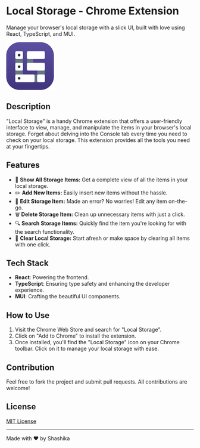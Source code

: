 # Local Storage - Chrome Extension

Manage your browser's local storage with a slick UI, built with love using React, TypeScript, and MUI.

![Local Storage Extension Logo](./app/src/logo/logo.png)


## Description

"Local Storage" is a handy Chrome extension that offers a user-friendly interface to view, manage, and manipulate the items in your browser's local storage. Forget about delving into the Console tab every time you need to check on your local storage. This extension provides all the tools you need at your fingertips.

## Features

- 🌟 **Show All Storage Items:** Get a complete view of all the items in your local storage.
- ✏️ **Add New Items:** Easily insert new items without the hassle.
- 📝 **Edit Storage Item:** Made an error? No worries! Edit any item on-the-go.
- 🗑️ **Delete Storage Item:** Clean up unnecessary items with just a click.
- 🔍 **Search Storage Items:** Quickly find the item you're looking for with the search functionality.
- 🧹 **Clear Local Storage:** Start afresh or make space by clearing all items with one click.

## Tech Stack

- **React**: Powering the frontend.
- **TypeScript**: Ensuring type safety and enhancing the developer experience.
- **MUI**: Crafting the beautiful UI components.

## How to Use

1. Visit the Chrome Web Store and search for "Local Storage".
2. Click on "Add to Chrome" to install the extension.
3. Once installed, you'll find the "Local Storage" icon on your Chrome toolbar. Click on it to manage your local storage with ease.

## Contribution

Feel free to fork the project and submit pull requests. All contributions are welcome!

## License

[MIT License](LICENSE.md)

---

Made with ❤️ by Shashika
